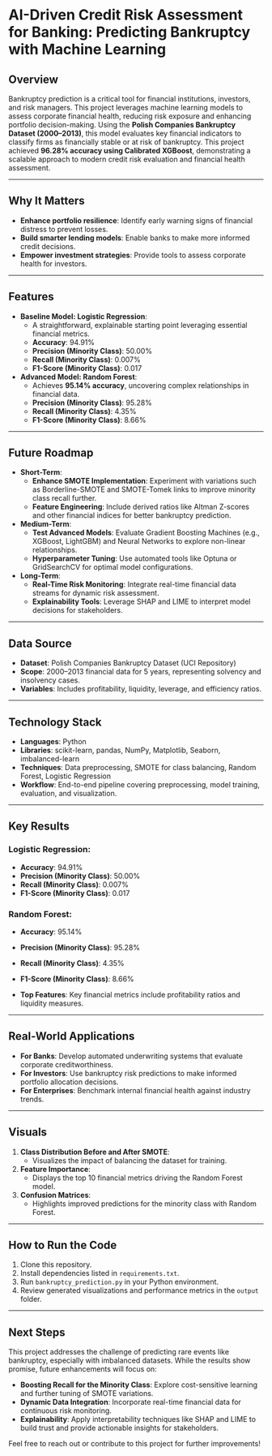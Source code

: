 # AI-Driven Credit Risk Assessment for Banking: Predicting Bankruptcy with Machine Learning

## Overview
Bankruptcy prediction is a critical tool for financial institutions, investors, and risk managers. This project leverages machine learning models to assess corporate financial health, reducing risk exposure and enhancing portfolio decision-making. Using the **Polish Companies Bankruptcy Dataset (2000–2013)**, this model evaluates key financial indicators to classify firms as financially stable or at risk of bankruptcy. This project achieved **96.28% accuracy using Calibrated XGBoost**, demonstrating a scalable approach to modern credit risk evaluation and financial health assessment.

---

## Why It Matters
- **Enhance portfolio resilience**: Identify early warning signs of financial distress to prevent losses.
- **Build smarter lending models**: Enable banks to make more informed credit decisions.
- **Empower investment strategies**: Provide tools to assess corporate health for investors.

---

## Features
- **Baseline Model: Logistic Regression**:
  - A straightforward, explainable starting point leveraging essential financial metrics.
  - **Accuracy**: 94.91%
  - **Precision (Minority Class)**: 50.00%
  - **Recall (Minority Class)**: 0.007%
  - **F1-Score (Minority Class)**: 0.017
- **Advanced Model: Random Forest**:
  - Achieves **95.14% accuracy**, uncovering complex relationships in financial data.
  - **Precision (Minority Class)**: 95.28%
  - **Recall (Minority Class)**: 4.35%
  - **F1-Score (Minority Class)**: 8.66%

---

## Future Roadmap
- **Short-Term**:
  - **Enhance SMOTE Implementation**: Experiment with variations such as Borderline-SMOTE and SMOTE-Tomek links to improve minority class recall further.
  - **Feature Engineering**: Include derived ratios like Altman Z-scores and other financial indices for better bankruptcy prediction.
- **Medium-Term**:
  - **Test Advanced Models**: Evaluate Gradient Boosting Machines (e.g., XGBoost, LightGBM) and Neural Networks to explore non-linear relationships.
  - **Hyperparameter Tuning**: Use automated tools like Optuna or GridSearchCV for optimal model configurations.
- **Long-Term**:
  - **Real-Time Risk Monitoring**: Integrate real-time financial data streams for dynamic risk assessment.
  - **Explainability Tools**: Leverage SHAP and LIME to interpret model decisions for stakeholders.

---

## Data Source
- **Dataset**: Polish Companies Bankruptcy Dataset (UCI Repository)
- **Scope**: 2000–2013 financial data for 5 years, representing solvency and insolvency cases.
- **Variables**: Includes profitability, liquidity, leverage, and efficiency ratios.

---

## Technology Stack
- **Languages**: Python
- **Libraries**: scikit-learn, pandas, NumPy, Matplotlib, Seaborn, imbalanced-learn
- **Techniques**: Data preprocessing, SMOTE for class balancing, Random Forest, Logistic Regression
- **Workflow**: End-to-end pipeline covering preprocessing, model training, evaluation, and visualization.

---

## Key Results
### Logistic Regression:
- **Accuracy**: 94.91%
- **Precision (Minority Class)**: 50.00%
- **Recall (Minority Class)**: 0.007%
- **F1-Score (Minority Class)**: 0.017

### Random Forest:
- **Accuracy**: 95.14%
- **Precision (Minority Class)**: 95.28%
- **Recall (Minority Class)**: 4.35%
- **F1-Score (Minority Class)**: 8.66%

- **Top Features**: Key financial metrics include profitability ratios and liquidity measures.

---

## Real-World Applications
- **For Banks**: Develop automated underwriting systems that evaluate corporate creditworthiness.
- **For Investors**: Use bankruptcy risk predictions to make informed portfolio allocation decisions.
- **For Enterprises**: Benchmark internal financial health against industry trends.

---

## Visuals
1. **Class Distribution Before and After SMOTE**:
   - Visualizes the impact of balancing the dataset for training.
2. **Feature Importance**:
   - Displays the top 10 financial metrics driving the Random Forest model.
3. **Confusion Matrices**:
   - Highlights improved predictions for the minority class with Random Forest.

---

## How to Run the Code
1. Clone this repository.
2. Install dependencies listed in `requirements.txt`.
3. Run `bankruptcy_prediction.py` in your Python environment.
4. Review generated visualizations and performance metrics in the `output` folder.

---

## Next Steps
This project addresses the challenge of predicting rare events like bankruptcy, especially with imbalanced datasets. While the results show promise, future enhancements will focus on:
- **Boosting Recall for the Minority Class**: Explore cost-sensitive learning and further tuning of SMOTE variations.
- **Dynamic Data Integration**: Incorporate real-time financial data for continuous risk monitoring.
- **Explainability**: Apply interpretability techniques like SHAP and LIME to build trust and provide actionable insights for stakeholders.

Feel free to reach out or contribute to this project for further improvements!
